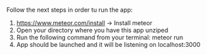 Follow the next steps in order tu run the app:

1. https://www.meteor.com/install -> Install meteor
2. Open your directory where you have this app unziped
3. Run the following command from your terminal: meteor run
4. App should be launched and it will be listening on localhost:3000
